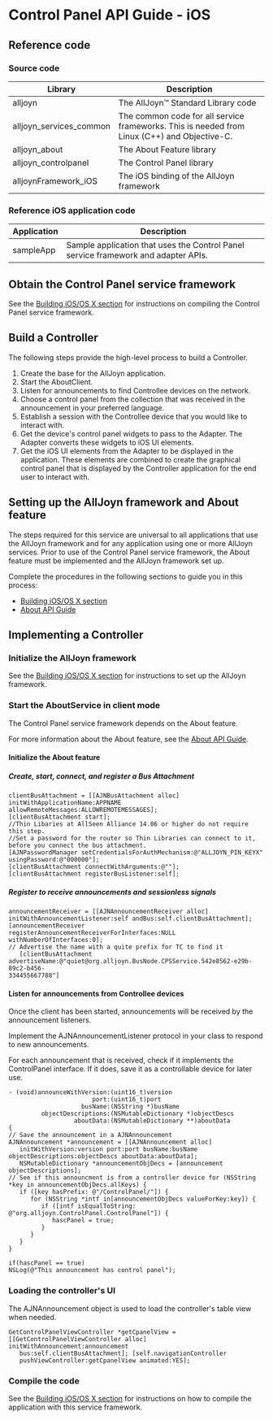 # Control Panel API Guide - iOS

## Reference code

### Source code

| Library | Description |
|---|---|
| alljoyn | The AllJoyn&trade; Standard Library code |
| alljoyn_services_common | The common code for all service frameworks. This is needed from Linux (C++) and Objective-C. |
| alljoyn_about | The About Feature library |
| alljoyn_controlpanel | The Control Panel library | 
| alljoynFramework_iOS | The iOS binding of the AllJoyn framework |

### Reference iOS application code

| Application | Description |
|---|---|
| sampleApp | Sample application that uses the Control Panel service framework and adapter APIs. |

## Obtain the Control Panel service framework

See the [Building iOS/OS X section][building-ios] for 
instructions on compiling the Control Panel service framework.

## Build a Controller

The following steps provide the high-level process to build a Controller.

1. Create the base for the AllJoyn application.
2. Start the AboutClient.
3. Listen for announcements to find Controllee devices on the network.
4. Choose a control panel from the collection that was received 
in the announcement in your preferred language.
5. Establish a session with the Controllee device that you 
would like to interact with.
6. Get the device's control panel widgets to pass to the 
Adapter. The Adapter converts these widgets to iOS UI elements.
7. Get the iOS UI elements from the Adapter to be displayed 
in the application. These elements are combined to create 
the graphical control panel that is displayed by the Controller 
application for the end user to interact with.

## Setting up the AllJoyn framework and About feature

The steps required for this service are universal to all 
applications that use the AllJoyn framework and for any application 
using one or more AllJoyn services. Prior to use of the Control 
Panel service framework, the About feature must be implemented 
and the AllJoyn framework set up.

Complete the procedures in the following sections to guide 
you in this process:

* [Building iOS/OS X section][building-ios]
* [About API Guide][about-api-guide-ios]

## Implementing a Controller

### Initialize the AllJoyn framework

See the [Building iOS/OS X section][building-ios] for 
instructions to set up the AllJoyn framework.

### Start the AboutService in client mode

The Control Panel service framework depends on the About feature.

For more information about the About feature, see the 
[About API Guide][about-api-guide-ios].

#### Initialize the About feature

##### Create, start, connect, and register a Bus Attachment

```objc
clientBusAttachment = [[AJNBusAttachment alloc] initWithApplicationName:APPNAME
allowRemoteMessages:ALLOWREMOTEMESSAGES]; 
[clientBusAttachment start];
//Thin Libaries at AllSeen Alliance 14.06 or higher do not require this step.
//Set a password for the router so Thin Libraries can connect to it, before you connect the bus attachment.
[AJNPasswordManager setCredentialsForAuthMechanism:@"ALLJOYN_PIN_KEYX" usingPassword:@"000000"];
[clientBusAttachment connectWithArguments:@""]; 
[clientBusAttachment registerBusListener:self];
```

##### Register to receive announcements and sessionless signals

```objc
announcementReceiver = [[AJNAnnouncementReceiver alloc] 
initWithAnnouncementListener:self andBus:self.clientBusAttachment]; 
[announcementReceiver
registerAnnouncementReceiverForInterfaces:NULL
withNumberOfInterfaces:0];
// Advertise the name with a quite prefix for TC to find it 
   [clientBusAttachment advertiseName:@"quiet@org.alljoyn.BusNode.CPSService.542e8562-e29b-89c2-b456-
334455667788"]
```

#### Listen for announcements from Controllee devices

Once the client has been started, announcements will be received
by the announcement listeners.
 
Implement the AJNAnnouncementListener protocol in your class to 
respond to new announcements.

For each announcement that is received, check if it implements 
the ControlPanel interface. If it does, save it as a 
controllable device for later use.

```objc
- (void)announceWithVersion:(uint16_t)version 
                       port:(uint16_t)port
                    busName:(NSString *)busName 
         objectDescriptions:(NSMutableDictionary *)objectDescs
                  aboutData:(NSMutableDictionary **)aboutData
{
// Save the announcement in a AJNAnnouncement
AJNAnnouncement *announcement = [[AJNAnnouncement alloc] 
   initWithVersion:version port:port busName:busName objectDescriptions:objectDescs aboutData:aboutData]; 
   NSMutableDictionary *announcementObjDecs = [announcement objectDescriptions];
// See if this announcment is from a controller device for (NSString *key in announcementObjDecs.allKeys) {
   if ([key hasPrefix: @"/ControlPanel/"]) {
      for (NSString *intf in[announcementObjDecs valueForKey:key]) {
         if ([intf isEqualToString: @"org.alljoyn.ControlPanel.ControlPanel"]) {
            hascPanel = true;
         }
      }
   }
}

if(hascPanel == true)
NSLog(@"This announcement has control panel");
```

### Loading the controller's UI

The AJNAnnouncement object is used to load the controller's 
table view when needed.

```objc
GetControlPanelViewController *getCpanelView = 
[[GetControlPanelViewController alloc] initWithAnnouncement:announcement 
   bus:self.clientBusAttachment]; [self.navigationController 
   pushViewController:getCpanelView animated:YES];
```

### Compile the code

See the [Building iOS/OS X section][building-ios] for 
instructions on how to compile the application with this service framework.

[building-ios]: /develop/building/ios_osx
[about-api-guide-ios]: /develop/api-guide/about/ios
